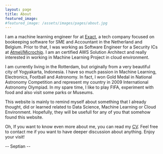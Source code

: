 ```yaml
---
layout: page
title: About
featured_image:
#featured_image: /assets/images/pages/about.jpg
---
```

<!-- {% include image-caption.html imageurl="/assets/images/pages/about.jpeg#right" title="Android Hobbyist" %} -->

I am a machine learning engineer for at [Exact](https://www.exact.com/), a tech company focused on bookeeping software for SME and Accountant in the Netherland and Belgium.
Prior to that, I was working as Software Engineer for a Security ICs at [Atmel/Microchip](https://www.microchip.com/design-centers/security-ics/cryptoauthentication).
I am an certified AWS Solution Architect and really interested in working in Machine Learning Project in cloud environment.

I am currently living in the Rotterdam, but originally from a very beautiful city of Yogyakarta, Indonesia. 
I have so much passion in Machine Learning, Electronics, Football and Astronomy.
In fact, I won Gold Medal in National Astronomy Competition and represent my country in 2009 International Astronomy Olympiad.
In my spare time, I like to play FIFA, experiment with food and also visit some parks or Museums. 

This website is mainly to remind myself about something that I already thought, did or learned related to Data Science, Machine Learning or Cloud Environment.
Hopefully, they will be usefull for any of you that somehow found this website.

<!-- If you are interested in more non-work related content, I also write another blog ([https://septiangilang.wordpress.com](https://septiangilang.wordpress.com)) but mostly in Indonesian. -->

Oh, If you want to know even more about me, you can read my [CV](http://septian-putra.gihub.io/resume). Feel free to contact me if you want to have deeper discussion about anything. Enjoy your visit! 
 
  
-- Septian --

